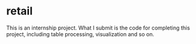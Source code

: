 # retail
This is an internship project. What I submit is the code for completing this project, including table processing, visualization and so on.
